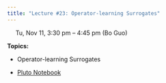 ```yaml
---
title: "Lecture #23: Operator-learning Surrogates"
---
```


&nbsp;&nbsp;&nbsp;&nbsp;&nbsp;Tu, Nov 11, 3:30 pm – 4:45 pm (Bo Guo)

**Topics:**
- Operator-learning Surrogates

- [Pluto Notebook](../pluto_notebooks/Lec23_operator_learning.jl)
